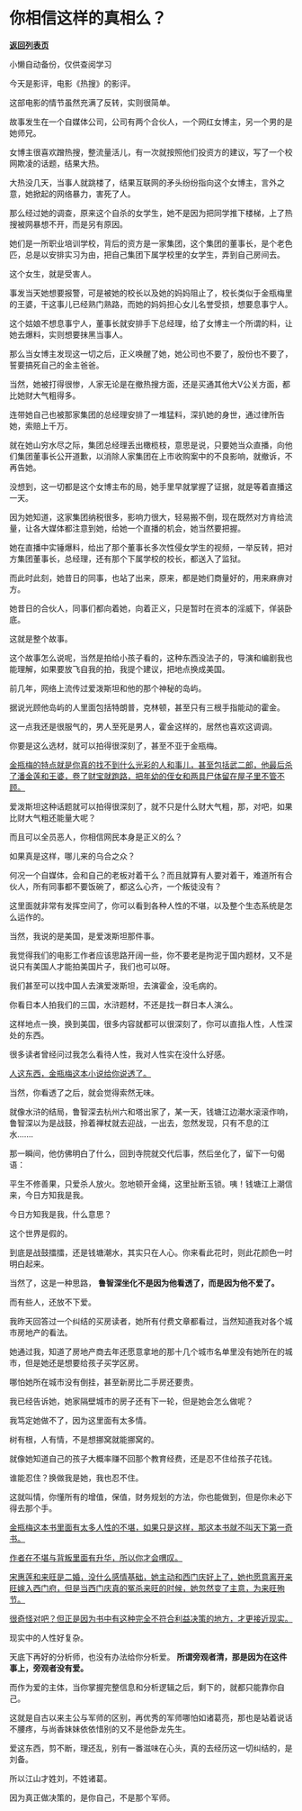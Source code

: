 # 你相信这样的真相么？

[**返回列表页**](/gzh/记忆承载3)

小懒自动备份，仅供查阅学习

今天是影评，电影《热搜》的影评。  

这部电影的情节虽然充满了反转，实则很简单。  

故事发生在一个自媒体公司，公司有两个合伙人，一个网红女博主，另一个男的是她师兄。

女博主很喜欢蹭热搜，整流量活儿，有一次就按照他们投资方的建议，写了一个校网欺凌的话题，结果大热。  

大热没几天，当事人就跳楼了，结果互联网的矛头纷纷指向这个女博主，言外之意，她掀起的网络暴力，害死了人。

那么经过她的调查，原来这个自杀的女学生，她不是因为把同学推下楼梯，上了热搜被网暴想不开，而是另有原因。

她们是一所职业培训学校，背后的资方是一家集团，这个集团的董事长，是个老色匹，总是以安排实习为由，把自己集团下属学校里的女学生，弄到自己房间去。

这个女生，就是受害人。

事发当天她想要报警，可是被她的校长以及她的妈妈阻止了，校长类似于金瓶梅里的王婆，干这事儿已经熟门熟路，而她的妈妈担心女儿名誉受损，想要息事宁人。  

这个姑娘不想息事宁人，董事长就安排手下总经理，给了女博主一个所谓的料，让她去爆料，实则想要抹黑当事人。  

那么当女博主发现这一切之后，正义唤醒了她，她公司也不要了，股份也不要了，誓要搞死自己的金主爸爸。  

当然，她被打得很惨，人家无论是在撤热搜方面，还是买通其他大V公关方面，都比她财大气粗得多。  

连带她自己也被那家集团的总经理安排了一堆猛料，深扒她的身世，通过律所告她，索赔上千万。

就在她山穷水尽之际，集团总经理丢出橄榄枝，意思是说，只要她当众直播，向他们集团董事长公开道歉，以消除人家集团在上市收购案中的不良影响，就撤诉，不再告她。  

没想到，这一切都是这个女博主布的局，她手里早就掌握了证据，就是等着直播这一天。  

因为她知道，这家集团纳税很多，影响力很大，轻易搬不倒，现在既然对方肯给流量，让各大媒体都注意到她，给她一个直播的机会，她当然要把握。

她在直播中实锤爆料，给出了那个董事长多次性侵女学生的视频，一举反转，把对方集团董事长，总经理，还有那个下属学校的校长，都送入了监狱。

而此时此刻，她昔日的同事，也站了出来，原来，都是她们商量好的，用来麻痹对方。  

她昔日的合伙人，同事们都向着她，向着正义，只是暂时在资本的淫威下，佯装卧底。  

这就是整个故事。  

这个故事怎么说呢，当然是拍给小孩子看的，这种东西没法子的，导演和编剧我也能理解，如果要放飞自我的拍，我提个建议，把地点换成美国。  

前几年，网络上流传过爱泼斯坦和他的那个神秘的岛屿。  

据说光顾他岛屿的人里面包括特朗普，克林顿，甚至只有三根手指能动的霍金。

这一点我还是很服气的，男人至死是男人，霍金这样的，居然也喜欢这调调。

你要是这么选材，就可以拍得很深刻了，甚至不亚于金瓶梅。

[金瓶梅的特点就是你真的找不到什么光彩的人和事儿，甚至包括武二郎，他最后杀了潘金莲和王婆，卷了财宝就跑路，把年幼的侄女和两具尸体留在屋子里不管不顾。](http://mp.weixin.qq.com/s?__biz=MzU0MjYwNDU2Mw==&mid=2247512822&idx=1&sn=f547362a28f8ce8ebf3b76ec8125b133&chksm=fb1ade8acc6d579cc50a42fe6edb9b8552b821e8c78ddf0c3dce3687805b00d92b10d3a7cddb&scene=21#wechat_redirect)  

爱泼斯坦这种话题就可以拍得很深刻了，就不只是什么财大气粗，那，对吧，如果比财大气粗还能量大呢？

而且可以全员恶人，你相信网民本身是正义的么？

如果真是这样，哪儿来的乌合之众？

何况一个自媒体，会和自己的老板对着干么？而且就算有人要对着干，难道所有合伙人，所有同事都不要饭碗了，都这么心齐，一个叛徒没有？  

这里面就非常有发挥空间了，你可以看到各种人性的不堪，以及整个生态系统是怎么运作的。  

当然，我说的是美国，是爱泼斯坦那件事。

我觉得我们的电影工作者应该思路开阔一些，你不要老是拘泥于国内题材，又不是说只有美国人才能拍美国片子，我们也可以呀。  

我们甚至可以找中国人去演爱泼斯坦，去演霍金，没毛病的。  

你看日本人拍我们的三国，水浒题材，不还是找一群日本人演么。

这样地点一换，换到美国，很多内容就都可以很深刻了，你可以直指人性，人性深处的东西。

很多读者曾经问过我怎么看待人性，我对人性实在没什么好感。  

[人这东西，金瓶梅这本小说给你说透了。](http://mp.weixin.qq.com/s?__biz=MzU0MjYwNDU2Mw==&mid=2247512822&idx=1&sn=f547362a28f8ce8ebf3b76ec8125b133&chksm=fb1ade8acc6d579cc50a42fe6edb9b8552b821e8c78ddf0c3dce3687805b00d92b10d3a7cddb&scene=21#wechat_redirect)  

当然，你看透了之后，就会觉得索然无味。  

就像水浒的结局，鲁智深去杭州六和塔出家了，某一天，钱塘江边潮水滚滚作响，鲁智深以为是战鼓，拎着禅杖就去迎战，一出去，忽然发现，只有不息的江水.......  

那一瞬间，他仿佛明白了什么，回到寺院就交代后事，然后坐化了，留下一句偈语：

平生不修善果，只爱杀人放火。忽地顿开金绳，这里扯断玉锁。咦！钱塘江上潮信来，今日方知我是我。

今日方知我是我，什么意思？

这个世界是假的。  

到底是战鼓擂擂，还是钱塘潮水，其实只在人心。你来看此花时，则此花颜色一时明白起来。

当然了，这是一种思路， **鲁智深坐化不是因为他看透了，而是因为他不爱了。**

而有些人，还放不下爱。  

我昨天回答过一个纠结的买房读者，她所有付费文章都看过，当然知道我对各个城市房地产的看法。  

她通过我，知道了房地产商去年还愿意拿地的那十几个城市名单里没有她所在的城市，但是她还是想要给孩子买学区房。  

哪怕她所在城市没有倒挂，甚至新房比二手房还要贵。  

我已经告诉她，她家隔壁城市的房子还有下一轮，但是她会怎么做呢？

我笃定她做不了，因为这里面有太多情。

树有根，人有情，不是想挪窝就能挪窝的。

就像她知道自己的孩子大概率赚不回那个教育经费，还是忍不住给孩子花钱。  

谁能忍住？换做我是她，我也忍不住。  

这就叫情，你懂所有的增值，保值，财务规划的方法，你也能做到，但是你未必下得去那个手。

[金瓶梅这本书里面有太多人性的不堪，如果只是这样，那这本书就不叫天下第一奇书。  
](http://mp.weixin.qq.com/s?__biz=MzU0MjYwNDU2Mw==&mid=2247512822&idx=1&sn=f547362a28f8ce8ebf3b76ec8125b133&chksm=fb1ade8acc6d579cc50a42fe6edb9b8552b821e8c78ddf0c3dce3687805b00d92b10d3a7cddb&scene=21#wechat_redirect)

[作者在不堪与背叛里面有升华，所以你才会喟叹。  
](http://mp.weixin.qq.com/s?__biz=MzU0MjYwNDU2Mw==&mid=2247512822&idx=1&sn=f547362a28f8ce8ebf3b76ec8125b133&chksm=fb1ade8acc6d579cc50a42fe6edb9b8552b821e8c78ddf0c3dce3687805b00d92b10d3a7cddb&scene=21#wechat_redirect)

[宋惠莲和来旺是二婚，没什么感情基础，她主动和西门庆好上了，她也愿意离开来旺嫁入西门府，但是当西门庆真的冤杀来旺的时候，她忽然变了主意，为来旺殉节。](http://mp.weixin.qq.com/s?__biz=MzU0MjYwNDU2Mw==&mid=2247512822&idx=1&sn=f547362a28f8ce8ebf3b76ec8125b133&chksm=fb1ade8acc6d579cc50a42fe6edb9b8552b821e8c78ddf0c3dce3687805b00d92b10d3a7cddb&scene=21#wechat_redirect)

[很奇怪对吧？但正是因为书中有这种完全不符合利益决策的地方，才更接近现实。](http://mp.weixin.qq.com/s?__biz=MzU0MjYwNDU2Mw==&mid=2247512822&idx=1&sn=f547362a28f8ce8ebf3b76ec8125b133&chksm=fb1ade8acc6d579cc50a42fe6edb9b8552b821e8c78ddf0c3dce3687805b00d92b10d3a7cddb&scene=21#wechat_redirect)

现实中的人性好复杂。  

天底下再好的分析师，也没有办法给你分析爱。 **所谓旁观者清，那是因为在这件事上，旁观者没有爱。**  

而作为爱的主体，当你掌握完整信息和分析逻辑之后，剩下的，就都只能靠你自己。

这就是自古以来主公与军师的区别，再优秀的军师哪怕如诸葛亮，那也是站着说话不腰疼，与尚香妹妹依依惜别的又不是他卧龙先生。

爱这东西，剪不断，理还乱，别有一番滋味在心头，真的去经历这一切纠结的，是刘备。

所以江山才姓刘，不姓诸葛。

因为真正做决策的，是你自己，不是那个军师。

